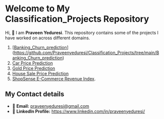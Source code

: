 # Welcome to My Classification_Projects Repository

Hi, 👋 I am **Praveen Yeduresi**. This repository contains some of the projects I have worked on across different domains.

1. [[Banking_Churn_prediction](.[/Banking%20Churn%20prediction])](https://github.com/Praveenyeduresi/Classification_Projects/tree/main/Banking_Churn_prediction)
2. [Car Price Prediction](/Car%20price%20prediction)
3. [Gold Price Prediction](/Gold%20Price%20Prediction)
4. [House Sale Price Prediction](./House_sale_Price_Prediction)
5. [ShopSense E-Commerce Revenue Index](./ShopSense%20E-Commerce%20Revenue%20Index).
   

## My Contact details
- 📧 **Email:** praveenyeduresi@gmail.com
- 💼 **LinkedIn Profile:** https://www.linkedin.com/in/praveenyeduresi/
